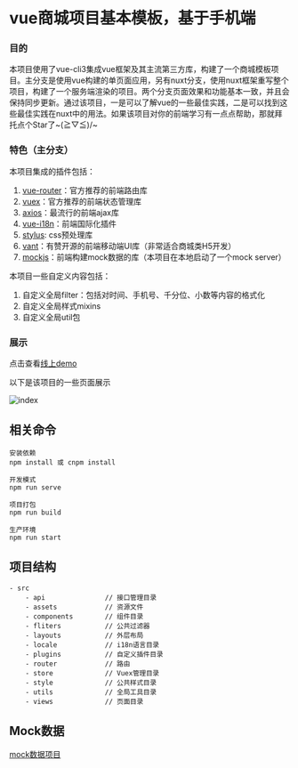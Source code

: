 # vue商城项目基本模板，基于手机端


### 目的

本项目使用了vue-cli3集成vue框架及其主流第三方库，构建了一个商城模板项目。主分支是使用vue构建的单页面应用，另有nuxt分支，使用nuxt框架重写整个项目，构建了一个服务端渲染的项目。两个分支页面效果和功能基本一致，并且会保持同步更新。通过该项目，一是可以了解vue的一些最佳实践，二是可以找到这些最佳实践在nuxt中的用法。如果该项目对你的前端学习有一点点帮助，那就拜托点个Star了~\(≧▽≦)/~


### 特色（主分支）

本项目集成的插件包括：

1. [vue-router](https://router.vuejs.org/zh/)：官方推荐的前端路由库
2. [vuex](https://vuex.vuejs.org/zh/)：官方推荐的前端状态管理库
3. [axios](https://www.jianshu.com/p/27a5626973e4)：最流行的前端ajax库
4. [vue-i18n](http://kazupon.github.io/vue-i18n/zh/)：前端国际化插件
5. [stylus](https://www.zhangxinxu.com/jq/stylus/): css预处理库
6. [vant](https://youzan.github.io/vant/#/zh-CN/intro)：有赞开源的前端移动端UI库（非常适合商城类H5开发）
7. [mockjs](https://github.com/nuysoft/Mock/wiki)：前端构建mock数据的库（本项目在本地启动了一个mock server）

本项目一些自定义内容包括：

1. 自定义全局filter：包括对时间、手机号、千分位、小数等内容的格式化
2. 自定义全局样式mixins
3. 自定义全局util包

### 展示

点击查看[线上demo](http://www.luoyangc.cn:2233)

以下是该项目的一些页面展示

![index](https://github.com/luoyangC/vue-template/blob/master/public/demo.jpg)


## 相关命令

```
安装依赖
npm install 或 cnpm install

开发模式
npm run serve

项目打包
npm run build

生产环境
npm run start
```

## 项目结构

```
- src
    - api               // 接口管理目录
    - assets            // 资源文件
    - components        // 组件目录
    - fliters           // 公共过滤器
    - layouts           // 外层布局
    - locale            // i18n语言目录
    - plugins           // 自定义插件目录
    - router            // 路由
    - store             // Vuex管理目录
    - style             // 公共样式目录
    - utils             // 全局工具目录
    - views             // 页面目录
```

## Mock数据

[mock数据项目](https://github.com/luoyangC/mall-mock-server)
